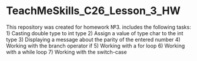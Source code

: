 # TeachMeSkills_C26_Lesson_3_HW
This repository was created for homework №3. includes the following tasks: 1) Casting double type to int type 2) Assign a value of type char to the int type 3) Displaying a message about the parity of the entered number 4) Working with the branch operator if 5) Working with a for loop 6) Working with a while loop 7) Working with the switch-case
